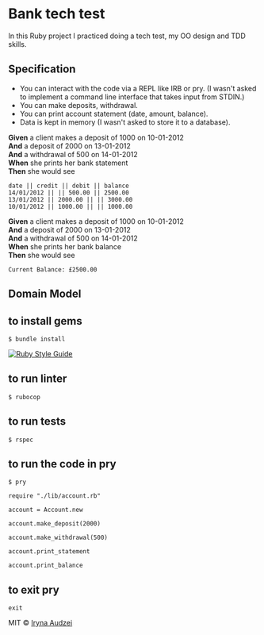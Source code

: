 # Bank tech test

In this Ruby project I practiced doing a tech test, my OO design and TDD skills.

## Specification

* You can interact with the code via a REPL like IRB or pry.  (I wasn't asked to implement a command line interface that takes input from STDIN.)
* You can make deposits, withdrawal.
* You can print account statement (date, amount, balance).
* Data is kept in memory (I wasn't asked to store it to a database).

**Given** a client makes a deposit of 1000 on 10-01-2012  
**And** a deposit of 2000 on 13-01-2012  
**And** a withdrawal of 500 on 14-01-2012  
**When** she prints her bank statement  
**Then** she would see

```
date || credit || debit || balance
14/01/2012 || || 500.00 || 2500.00
13/01/2012 || 2000.00 || || 3000.00
10/01/2012 || 1000.00 || || 1000.00
```
**Given** a client makes a deposit of 1000 on 10-01-2012  
**And** a deposit of 2000 on 13-01-2012  
**And** a withdrawal of 500 on 14-01-2012  
**When** she prints her bank balance  
**Then** she would see

```
Current Balance: £2500.00
```

## Domain Model

## to install gems
```
$ bundle install
```
[![Ruby Style Guide](https://img.shields.io/badge/code_style-rubocop-brightgreen.svg)](https://github.com/rubocop-hq/rubocop)

## to run linter
```
$ rubocop
```

## to run tests
```
$ rspec
```
## to run the code in pry
```
$ pry
```

```
require "./lib/account.rb"
```
```
account = Account.new
```
```
account.make_deposit(2000)
```
```
account.make_withdrawal(500)
```
```
account.print_statement
```
```
account.print_balance
```

## to exit pry
```
exit
```

MIT © [Iryna Audzei]()